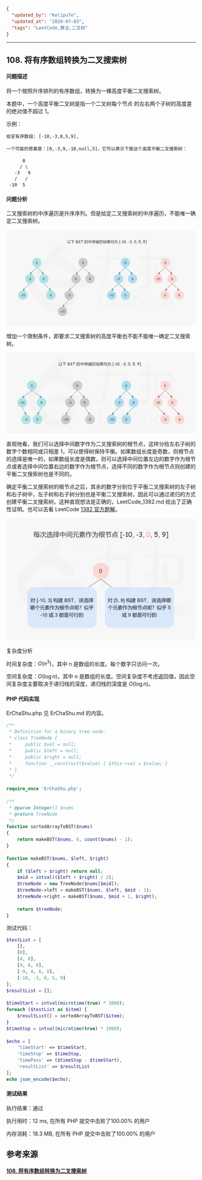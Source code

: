 ```json
{
  "updated_by": "KelipuTe",
  "updated_at": "2020-07-03",
  "tags": "LeetCode,算法,二叉树"
}
```

---

## 108. 将有序数组转换为二叉搜索树

#### 问题描述

将一个按照升序排列的有序数组，转换为一棵高度平衡二叉搜索树。

本题中，一个高度平衡二叉树是指一个二叉树每个节点 的左右两个子树的高度差的绝对值不超过 1。

示例：
```
给定有序数组: [-10,-3,0,5,9],

一个可能的答案是：[0,-3,9,-10,null,5]，它可以表示下面这个高度平衡二叉搜索树：

      0
     / \
   -3   9
   /   /
 -10  5
```
#### 问题分析

二叉搜索树的中序遍历是升序序列。但是给定二叉搜索树的中序遍历，不能唯一确定二叉搜索树。

![LeetCode108_img01](./LeetCode108_img01.png)

增加一个限制条件，即要求二叉搜索树的高度平衡也不能不能唯一确定二叉搜索树。

![LeetCode108_img02](./LeetCode108_img02.png)

直观地看，我们可以选择中间数字作为二叉搜索树的根节点，这样分给左右子树的数字个数相同或只相差 1，可以使得树保持平衡。如果数组长度是奇数，则根节点的选择是唯一的，如果数组长度是偶数，则可以选择中间位置左边的数字作为根节点或者选择中间位置右边的数字作为根节点，选择不同的数字作为根节点则创建的平衡二叉搜索树也是不同的。

确定平衡二叉搜索树的根节点之后，其余的数字分别位于平衡二叉搜索树的左子树和右子树中，左子树和右子树分别也是平衡二叉搜索树，因此可以通过递归的方式创建平衡二叉搜索树。这种直观想法是正确的，LeetCode_1382.md 给出了正确性证明。也可以去看 LeetCode [1382 官方题解](https://leetcode-cn.com/problems/balance-a-binary-search-tree/solution/jiang-er-cha-sou-suo-shu-bian-ping-heng-by-leetcod/)。

![LeetCode108_img03](./LeetCode108_img03.png)

复杂度分析

时间复杂度：$O(n^3)$，其中 n 是数组的长度。每个数字只访问一次。

空间复杂度：$O(\log n)$，其中 n 是数组的长度。空间复杂度不考虑返回值，因此空间复杂度主要取决于递归栈的深度，递归栈的深度是 $O(\log n)$。

#### PHP 代码实现

ErChaShu.php 见 ErChaShu.md 的内容。

```php
/**
 * Definition for a binary tree node.
 * class TreeNode {
 *     public $val = null;
 *     public $left = null;
 *     public $right = null;
 *     function __construct($value) { $this->val = $value; }
 * }
 */

require_once 'ErChaShu.php';

/**
 * @param Integer[] $nums
 * @return TreeNode
 */
function sortedArrayToBST($nums)
{
    return makeBST($nums, 0, count($nums) - 1);
}

function makeBST($nums, $left, $right)
{
    if ($left > $right) return null;
    $mid = intval(($left + $right) / 2);
    $treeNode = new TreeNode($nums[$mid]);
    $treeNode->left = makeBST($nums, $left, $mid - 1);
    $treeNode->right = makeBST($nums, $mid + 1, $right);

    return $treeNode;
}
```

测试代码：

```php
$testList = [
    [],
    [0],
    [4, 8],
    [4, 6, 8],
    [-9, 4, 6, 8],
    [-10, -3, 0, 5, 9]
];
$resultList = [];

$timeStart = intval(microtime(true) * 1000);
foreach ($testList as $item) {
    $resultList[] = sortedArrayToBST($item);
}
$timeStop = intval(microtime(true) * 1000);

$echo = [
    'timeStart' => $timeStart,
    'timeStop' => $timeStop,
    'timePass' => ($timeStop - $timeStart),
    'resultList' => $resultList
];
echo json_encode($echo);
```

#### 测试结果

执行结果：通过

执行用时：12 ms, 在所有 PHP 提交中击败了100.00% 的用户

内存消耗：18.3 MB, 在所有 PHP 提交中击败了100.00% 的用户

## 参考来源

#### [108. 将有序数组转换为二叉搜索树](https://leetcode-cn.com/problems/convert-sorted-array-to-binary-search-tree/)